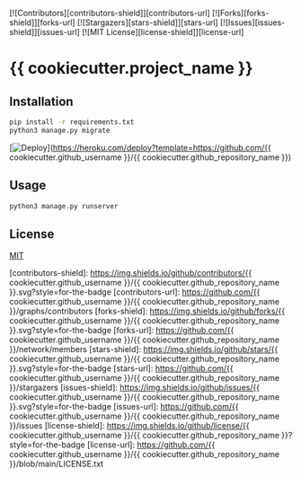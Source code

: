 [![Contributors][contributors-shield]][contributors-url]
[![Forks][forks-shield]][forks-url]
[![Stargazers][stars-shield]][stars-url]
[![Issues][issues-shield]][issues-url]
[![MIT License][license-shield]][license-url]

# {{ cookiecutter.project_name }}

## Installation

```bash
pip install -r requirements.txt
python3 manage.py migrate
```

[![Deploy](https://www.herokucdn.com/deploy/button.svg)](https://heroku.com/deploy?template=https://github.com/{{ cookiecutter.github_username }}/{{ cookiecutter.github_repository_name }})

## Usage

```bash
python3 manage.py runserver
```

## License

[MIT](https://choosealicense.com/licenses/mit/)

<!-- MARKDOWN LINKS & IMAGES -->
<!-- https://www.markdownguide.org/basic-syntax/#reference-style-links -->

[contributors-shield]: https://img.shields.io/github/contributors/{{ cookiecutter.github_username }}/{{ cookiecutter.github_repository_name }}.svg?style=for-the-badge
[contributors-url]: https://github.com/{{ cookiecutter.github_username }}/{{ cookiecutter.github_repository_name }}/graphs/contributors
[forks-shield]: https://img.shields.io/github/forks/{{ cookiecutter.github_username }}/{{ cookiecutter.github_repository_name }}.svg?style=for-the-badge
[forks-url]: https://github.com/{{ cookiecutter.github_username }}/{{ cookiecutter.github_repository_name }}/network/members
[stars-shield]: https://img.shields.io/github/stars/{{ cookiecutter.github_username }}/{{ cookiecutter.github_repository_name }}.svg?style=for-the-badge
[stars-url]: https://github.com/{{ cookiecutter.github_username }}/{{ cookiecutter.github_repository_name }}/stargazers
[issues-shield]: https://img.shields.io/github/issues/{{ cookiecutter.github_username }}/{{ cookiecutter.github_repository_name }}.svg?style=for-the-badge
[issues-url]: https://github.com/{{ cookiecutter.github_username }}/{{ cookiecutter.github_repository_name }}/issues
[license-shield]: https://img.shields.io/github/license/{{ cookiecutter.github_username }}/{{ cookiecutter.github_repository_name }}?style=for-the-badge
[license-url]: https://github.com/{{ cookiecutter.github_username }}/{{ cookiecutter.github_repository_name }}/blob/main/LICENSE.txt
